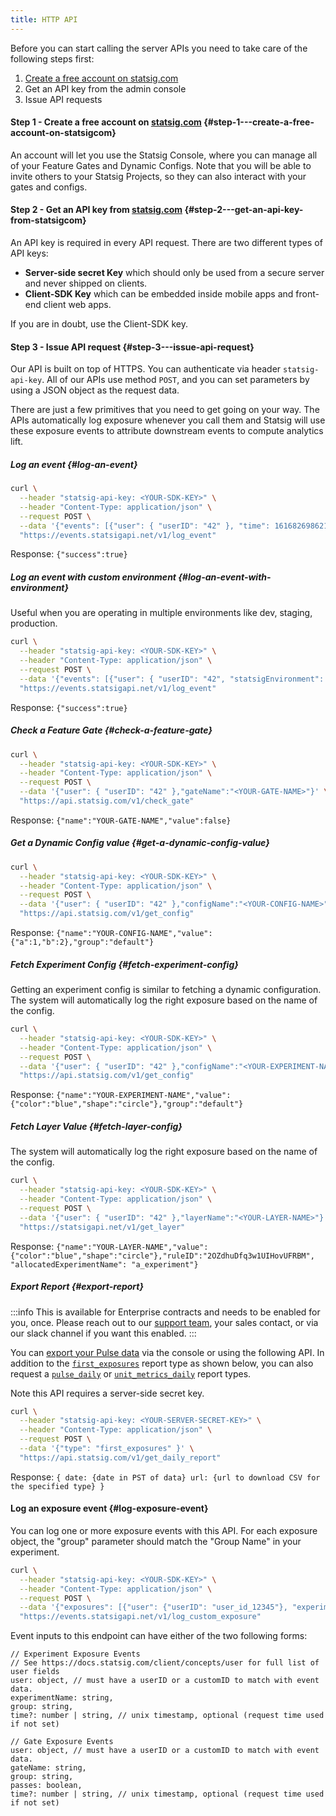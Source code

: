 ```yaml
---
title: HTTP API
---
```


Before you can start calling the server APIs you need to take care of the following steps first:

1. [Create a free account on statsig.com](#step1)
2. Get an API key from the admin console
3. Issue API requests

<a name="step1"></a>

#### Step 1 - Create a free account on [statsig.com](https://console.statsig.com/sign_up) {#step-1---create-a-free-account-on-statsigcom}

An account will let you use the Statsig Console, where you can manage all of
your Feature Gates and Dynamic Configs. Note that you will be able to invite
others to your Statsig Projects, so they can also interact with your gates and
configs.

<a name="step2"></a>

#### Step 2 - Get an API key from [statsig.com](https://console.statsig.com/) {#step-2---get-an-api-key-from-statsigcom}

An API key is required in every API request. There are two different types of API keys:

- **Server-side secret Key** which should only be used from a secure server and never shipped on clients.
- **Client-SDK Key** which can be embedded inside mobile apps and front-end client web apps.

If you are in doubt, use the Client-SDK key.

<a name="step3"></a>

#### Step 3 - Issue API request {#step-3---issue-api-request}

Our API is built on top of HTTPS. You can authenticate via header
`statsig-api-key`. All of our APIs use method `POST`, and you can set parameters
by using a JSON object as the request data.

There are just a few primitives that you need to get going on your way. The APIs automatically log exposure whenever you call them and Statsig will use these exposure events to attribute downstream events to compute analytics lift.

##### Log an event {#log-an-event}

```bash
curl \
  --header "statsig-api-key: <YOUR-SDK-KEY>" \
  --header "Content-Type: application/json" \
  --request POST \
  --data '{"events": [{"user": { "userID": "42" }, "time": 1616826986211, "eventName": "test_api_event"}]}' \
  "https://events.statsigapi.net/v1/log_event"
```

Response:
`{"success":true}`

##### Log an event with custom environment {#log-an-event-with-environment}

Useful when you are operating in multiple environments like dev, staging, production.

```bash
curl \
  --header "statsig-api-key: <YOUR-SDK-KEY>" \
  --header "Content-Type: application/json" \
  --request POST \
  --data '{"events": [{"user": { "userID": "42", "statsigEnvironment": {"tier": "staging"} }, "time": 1616826986211, "eventName": "test_api_event"}]}' \
  "https://events.statsigapi.net/v1/log_event"
```

Response:
`{"success":true}`

##### Check a Feature Gate {#check-a-feature-gate}

```bash
curl \
  --header "statsig-api-key: <YOUR-SDK-KEY>" \
  --header "Content-Type: application/json" \
  --request POST \
  --data '{"user": { "userID": "42" },"gateName":"<YOUR-GATE-NAME>"}' \
  "https://api.statsig.com/v1/check_gate"
```

Response:
`{"name":"YOUR-GATE-NAME","value":false}`

##### Get a Dynamic Config value {#get-a-dynamic-config-value}

```bash
curl \
  --header "statsig-api-key: <YOUR-SDK-KEY>" \
  --header "Content-Type: application/json" \
  --request POST \
  --data '{"user": { "userID": "42" },"configName":"<YOUR-CONFIG-NAME>"}' \
  "https://api.statsig.com/v1/get_config"
```

Response:
`{"name":"YOUR-CONFIG-NAME","value":{"a":1,"b":2},"group":"default"}`

##### Fetch Experiment Config {#fetch-experiment-config}

Getting an experiment config is similar to fetching a dynamic configuration. The system will automatically log the right exposure based on the name of the config.

```bash
curl \
  --header "statsig-api-key: <YOUR-SDK-KEY>" \
  --header "Content-Type: application/json" \
  --request POST \
  --data '{"user": { "userID": "42" },"configName":"<YOUR-EXPERIMENT-NAME>"}' \
  "https://api.statsig.com/v1/get_config"
```

Response:
`{"name":"YOUR-EXPERIMENT-NAME","value":{"color":"blue","shape":"circle"},"group":"default"}`

##### Fetch Layer Value {#fetch-layer-config}

The system will automatically log the right exposure based on the name of the config.

```bash
curl \
  --header "statsig-api-key: <YOUR-SDK-KEY>" \
  --header "Content-Type: application/json" \
  --request POST \
  --data '{"user": { "userID": "42" },"layerName":"<YOUR-LAYER-NAME>"}' \
  "https://statsigapi.net/v1/get_layer"
```

Response:
`{"name":"YOUR-LAYER-NAME","value":{"color":"blue","shape":"circle"},"ruleID":"2OZdhuDfq3w1UIHovUFRBM", "allocatedExperimentName": "a_experiment"}`

##### Export Report {#export-report}
:::info
This is available for Enterprise contracts and needs to be enabled for you, once. Please reach out to our [support team](mailto:support@statsig.com), your sales contact, or via our slack channel if you want this enabled.
:::

You can [export your Pulse data](https://docs.statsig.com/pulse/export) via the console or using the following API. In addition to the [`first_exposures`](https://docs.statsig.com/pulse#first-exposures-file-description) report type as shown below, you can also request a [`pulse_daily`](https://docs.statsig.com/pulse#pulse-summary-and-daily-file-description) or [`unit_metrics_daily`](https://docs.statsig.com/pulse#unit-metrics-file-description) report types.

Note this API requires a server-side secret key.

```bash
curl \
  --header "statsig-api-key: <YOUR-SERVER-SECRET-KEY>" \
  --header "Content-Type: application/json" \
  --request POST \
  --data '{"type": "first_exposures" }' \
  "https://api.statsig.com/v1/get_daily_report"
```

Response:
`{ date: {date in PST of data} url: {url to download CSV for the specified type} }`

#### Log an exposure event {#log-exposure-event}

You can log one or more exposure events with this API. For each exposure object, the "group" parameter should match the "Group Name" in your experiment.

```bash
curl \
  --header "statsig-api-key: <YOUR-SDK-KEY>" \
  --header "Content-Type: application/json" \
  --request POST \
  --data '{"exposures": [{"user": {"userID": "user_id_12345"}, "experimentName": "analytics_only_experiment", "group": "Control"}]}' \
  "https://events.statsigapi.net/v1/log_custom_exposure"
```

Event inputs to this endpoint can have either of the two following forms:

```
// Experiment Exposure Events
// See https://docs.statsig.com/client/concepts/user for full list of user fields
user: object, // must have a userID or a customID to match with event data.
experimentName: string,
group: string,
time?: number | string, // unix timestamp, optional (request time used if not set)
```

```
// Gate Exposure Events
user: object, // must have a userID or a customID to match with event data.
gateName: string,
group: string,
passes: boolean,
time?: number | string, // unix timestamp, optional (request time used if not set)
```
